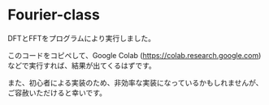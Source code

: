 # Fourier-class

DFTとFFTをプログラムにより実行しました。

このコードをコピペして、Google Colab (https://colab.research.google.com)などで実行すれば、結果が出てくるはずです。


また、初心者による実装のため、非効率な実装になっているかもしれませんが、ご容赦いただけると幸いです。

